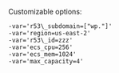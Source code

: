 Customizable options:

```
-var='r53\_subdomain=["wp."]'
-var='region=us-east-2'
-var='r53\_id=zzz'
-var='ecs_cpu=256'
-var='ecs_mem=1024'
-var='max_capacity=4'
```
